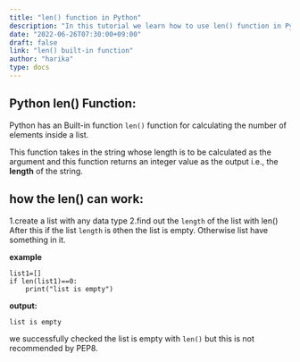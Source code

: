 ```yaml
---
title: "len() function in Python"
description: "In this tutorial we learn how to use len() function in Python"
date: "2022-06-26T07:30:00+09:00"
draft: false
link: "len() built-in function"
author: "harika"
type: docs
---
```


## Python len() Function:

Python has an Built-in function `len()` function for calculating the number of elements inside a list.

This function takes in the string whose length is to be calculated as the argument and this function returns an integer value as the output i.e., the **length** of the string.

## how the len() can work:

1.create a list with any data type
2.find out the `length` of the list with len()
 After this if the list `length`  is `0`then the list is empty.
Otherwise list have something in it.

**example**
```
list1=[]
if len(list1)==0:
    print("list is empty")

```
**output:**
```
list is empty
```
we successfully checked the list is empty with `len()` but this is not recommended by PEP8.